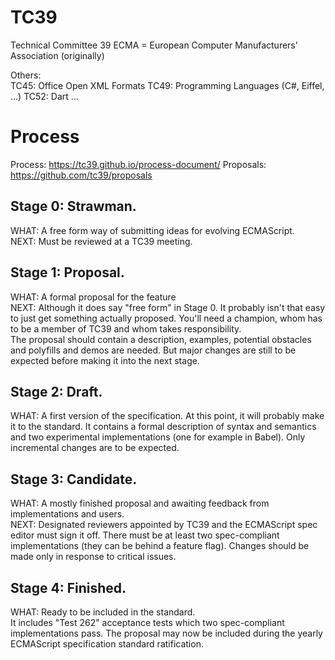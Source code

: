TC39
====
Technical Committee 39
ECMA = European Computer Manufacturers’ Association (originally)

Others:  
TC45: Office Open XML Formats
TC49: Programming Languages (C#, Eiffel, ...)
TC52: Dart
...


# Process

Process: https://tc39.github.io/process-document/
Proposals: https://github.com/tc39/proposals

## Stage 0: Strawman.

WHAT: A free form way of submitting ideas for evolving ECMAScript.  
NEXT: Must be reviewed at a TC39 meeting.

## Stage 1: Proposal.

WHAT: A formal proposal for the feature  
NEXT: Although it does say "free form" in Stage 0. It probably isn't that easy to just 
get something actually proposed. You'll need a champion, whom has to be a member
of TC39 and whom takes responsibility.  
The proposal should contain a description, examples, potential obstacles
and polyfills and demos are needed. But major changes are still to be expected
before making it into the next stage.

## Stage 2: Draft.

WHAT: A first version of the specification. At this point, it will probably make it to the standard.
It contains a formal description of syntax and semantics and two experimental implementations
(one for example in Babel). Only incremental changes are to be expected.

## Stage 3: Candidate.

WHAT: A mostly finished proposal and awaiting feedback from implementations and users.  
NEXT: Designated reviewers appointed by TC39 and the ECMAScript spec editor must sign it off.
There must be at least two spec-compliant implementations (they can be behind a feature flag).
Changes should be made only in response to critical issues.


## Stage 4: Finished.

WHAT: Ready to be included in the standard.  
It includes "Test 262" acceptance tests which two spec-compliant implementations pass.
The proposal may now be included during the yearly ECMAScript specification standard ratification.

